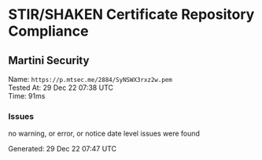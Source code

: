 # STIR/SHAKEN Certificate Repository Compliance

## Martini Security

Name: `https://p.mtsec.me/2884/SyNSWX3rxz2w.pem`\
Tested At: 29 Dec 22 07:38 UTC\
Time: 91ms

### Issues

no warning, or error, or notice date level issues were found

Generated: 29 Dec 22 07:47 UTC